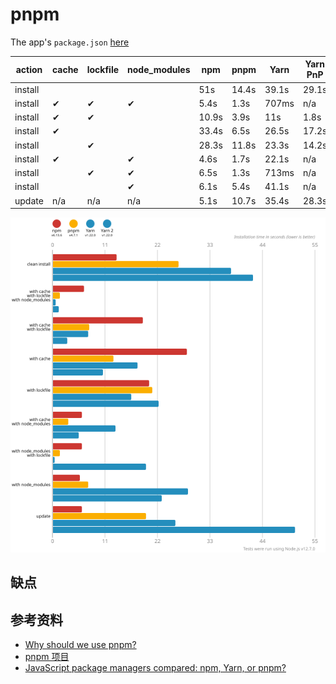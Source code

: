# pnpm

The app's `package.json` [here](https://github.com/pnpm/benchmarks-of-javascript-package-managers/edit/main/fixtures/alotta-files/package.json)

| action  | cache | lockfile | node_modules| npm | pnpm | Yarn | Yarn PnP |
| ---     | ---   | ---      | ---         | --- | --- | --- | --- |
| install |       |          |             | 51s | 14.4s | 39.1s | 29.1s |
| install | ✔     | ✔        | ✔           | 5.4s | 1.3s | 707ms | n/a |
| install | ✔     | ✔        |             | 10.9s | 3.9s | 11s | 1.8s |
| install | ✔     |          |             | 33.4s | 6.5s | 26.5s | 17.2s |
| install |       | ✔        |             | 28.3s | 11.8s | 23.3s | 14.2s |
| install | ✔     |          | ✔           | 4.6s | 1.7s | 22.1s | n/a |
| install |       | ✔        | ✔           | 6.5s | 1.3s | 713ms | n/a |
| install |       |          | ✔           | 6.1s | 5.4s | 41.1s | n/a |
| update  | n/a   | n/a      | n/a         | 5.1s | 10.7s | 35.4s | 28.3s |

![Graph of the alotta-files results](https://github.com/pnpm/benchmarks-of-javascript-package-managers/raw/main/results/imgs/alotta-files.svg)

## 缺点

## 参考资料
- [Why should we use pnpm?](https://www.kochan.io/nodejs/why-should-we-use-pnpm.html)
- [pnpm 项目](https://github.com/pnpm/sample-project)
- [JavaScript package managers compared: npm, Yarn, or pnpm?](https://blog.logrocket.com/javascript-package-managers-compared/)